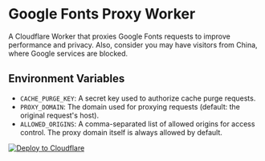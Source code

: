 # Google Fonts Proxy Worker

A Cloudflare Worker that proxies Google Fonts requests to improve performance and privacy. Also, consider you may have visitors from China, where Google services are blocked.

## Environment Variables

- `CACHE_PURGE_KEY`: A secret key used to authorize cache purge requests.
- `PROXY_DOMAIN`: The domain used for proxying requests (default: the original request's host).
- `ALLOWED_ORIGINS`: A comma-separated list of allowed origins for access control. The proxy domain itself is always allowed by default.

[![Deploy to Cloudflare](https://deploy.workers.cloudflare.com/button)](https://deploy.workers.cloudflare.com/?url=https%3A%2F%2Fgithub.com%2Fcarolyn-sun%2Fgoogle-fonts-proxy-worker)